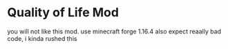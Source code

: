 # Quality of Life Mod
 you will not like this mod. use minecraft forge 1.16.4
 also expect reaally bad code, i kinda rushed this
